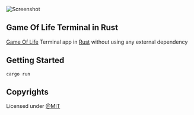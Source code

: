 ![Screenshot](./screenshot.gif)

## Game Of Life Terminal in Rust

[Game Of Life](https://www.youtube.com/watch?v=R9Plq-D1gEk) Terminal app in [Rust](https://www.rust-lang.org/) without using any external dependency

## Getting Started

```console
cargo run
```

## Copyrights

Licensed under [@MIT](./LICENSE)
